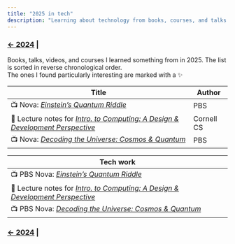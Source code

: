 ```yaml
---
title: "2025 in tech"
description: "Learning about technology from books, courses, and talks in 2025"
---
```


### [← 2024](/2024/12/31/learn-2024) |

Books, talks, videos, and courses I learned something from in 2025. The list is sorted in reverse chronological order.\
The ones I found particularly interesting are marked with a ✨

| Title | Author |
| --- | --- | 
| 📺 Nova: [*Einstein’s Quantum Riddle*](https://www.pbs.org/video/einsteins-quantum-riddle-ykvwhm/) | PBS <!-- 2/4/2025 --> | 
| 📄 Lecture notes for [*Intro. to Computing: A Design & Development Perspective*](https://www.cs.cornell.edu/courses/cs1110/2024fa/)  | Cornell CS <!-- 2/4/2025 --> | 
| 📺 Nova: [*Decoding the Universe: Cosmos & Quantum*](https://www.pbs.org/wgbh/nova/series/decoding-the-universe/) | PBS <!-- 2/3/2025 --> | 

| Tech work | 
| --- |
| 📺 PBS Nova: [*Einstein’s Quantum Riddle*](https://www.pbs.org/video/einsteins-quantum-riddle-ykvwhm/) <!-- 2/4/2025 --> | 
| 📄 Lecture notes for [*Intro. to Computing: A Design & Development Perspective*](https://www.cs.cornell.edu/courses/cs1110/2024fa/) <!-- 2/4/2025 --> | 
| 📺 PBS Nova: [*Decoding the Universe: Cosmos & Quantum*](https://www.pbs.org/wgbh/nova/series/decoding-the-universe/) <!-- 2/3/2025 --> | 


### [← 2024](/2024/12/31/learn-2024) |
